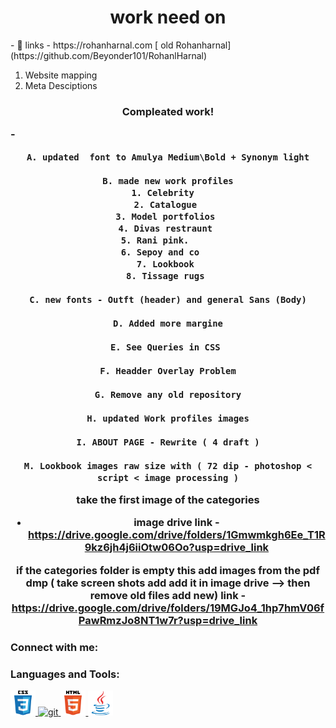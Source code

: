 <h1 align="center"> work need on </h1>
<h7 <p align="left">
- 🔭 links -  https://rohanharnal.com [ old Rohanharnal](https://github.com/Beyonder101/RohanlHarnal)
	
1. Website mapping
2. Meta Desciptions
	

	
<h3 align="center"> Compleated work! 
	
 <p align="left"> -
	
	A. updated  font to Amulya Medium\Bold + Synonym light
	
	B. made new work profiles
	1. Celebrity  
	2. Catalogue 
 	3. Model portfolios 
	4. Divas restraunt 
 	5. Rani pink.     
 	6. Sepoy and co   
	7. Lookbook 
	8. Tissage rugs 
	
	C. new fonts - Outft (header) and general Sans (Body)
	
	D. Added more margine
	
 	E. See Queries in CSS 
	
	F. Headder Overlay Problem
	
	G. Remove any old repository
	
	H. updated Work profiles images
	
	I. ABOUT PAGE - Rewrite ( 4 draft )
 	 
	M. Lookbook images raw size with ( 72 dip - photoshop < script < image processing )
  	
take the first image of the categories
- image drive link - https://drive.google.com/drive/folders/1Gmwmkgh6Ee_T1R9kz6jh4j6iiOtw06Oo?usp=drive_link


if the categories folder is empty this add images from the pdf dmp ( take screen shots add add it in image drive --> then remove old files  add new)
link - https://drive.google.com/drive/folders/19MGJo4_1hp7hmV06fPawRmzJo8NT1w7r?usp=drive_link

</h7>

<h3 align="left">Connect with me:</h3>
<p align="left">
</p>

<h3 align="left">Languages and Tools:</h3>
<p align="left"> <a href="https://www.w3schools.com/css/" target="_blank" rel="noreferrer"> <img src="https://raw.githubusercontent.com/devicons/devicon/master/icons/css3/css3-original-wordmark.svg" alt="css3" width="40" height="40"/> </a> <a href="https://git-scm.com/" target="_blank" rel="noreferrer"> <img src="https://www.vectorlogo.zone/logos/git-scm/git-scm-icon.svg" alt="git" width="40" height="40"/> </a> <a href="https://www.w3.org/html/" target="_blank" rel="noreferrer"> <img src="https://raw.githubusercontent.com/devicons/devicon/master/icons/html5/html5-original-wordmark.svg" alt="html5" width="40" height="40"/> </a> <a href="https://www.java.com" target="_blank" rel="noreferrer"> <img src="https://raw.githubusercontent.com/devicons/devicon/master/icons/java/java-original.svg" alt="java" width="40" height="40"/> </a> </p>
